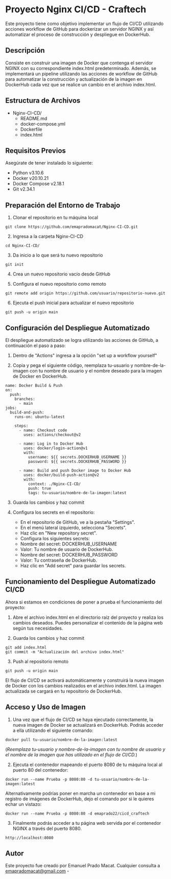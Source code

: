 # Proyecto Nginx CI/CD - Craftech

Este proyecto tiene como objetivo implementar un flujo de CI/CD utilizando acciones workflow de GitHub para dockerizar un servidor NGINX y así automatizar el proceso de construcción y despliegue en DockerHub.


## Descripción

Consiste en construir una imagen de Docker que contenga el servidor NGINX con su correspondiente index.html predeterminado. Además, se implementará un pipeline utilizando las acciones de workflow de GitHub para automatizar la construcción y actualización de la imagen en DockerHub cada vez que se realice un cambio en el archivo index.html.


## Estructura de Archivos

- Nginx-CI-CD/
   - README.md
   - docker-compose.yml
   - Dockerfile
   - index.html


## Requisitos Previos

Asegúrate de tener instalado lo siguiente:
- Python v3.10.6
- Docker v20.10.21
- Docker Compose v2.18.1
- Git v2.34.1


## Preparación del Entorno de Trabajo

1. Clonar el repositorio en tu máquina local
```
git clone https://github.com/emapradomacat/Nginx-CI-CD.git
```
2. Ingresa a la carpeta Nginx-CI-CD
```
cd Nginx-CI-CD/
```
3. Da inicio a lo que será tu nuevo repositorio
```
git init
```
4. Crea un nuevo repositorio vacío desde GitHub

5. Configura el nuevo repositorio como remoto
```
git remote add origin https://github.com/usuario/repositorio-nuevo.git
```
6. Ejecuta el push inicial para actualizar el nuevo repositorio
```
git push -u origin main
```


## Configuración del Despliegue Automatizado

El despliegue automatizado se logra utilizando las acciones de GitHub, a continuación el paso a paso:

1. Dentro de "Actions" ingresa a la opción "set up a workflow yourself"

2. Copia y pega el siguiente código, reemplaza tu-usuario y nombre-de-la-imagen con tu nombre de usuario y el nombre deseado para la imagen de Docker en DockerHub.
```
name: Docker Build & Push
on:
  push:
    branches:
      - main
jobs:
  build-and-push:
    runs-on: ubuntu-latest

    steps:
      - name: Checkout code
        uses: actions/checkout@v2

      - name: Log in to Docker Hub
        uses: docker/login-action@v1
        with:
          username: ${{ secrets.DOCKERHUB_USERNAME }}
          password: ${{ secrets.DOCKERHUB_PASSWORD }}

      - name: Build and push Docker image to Docker Hub
        uses: docker/build-push-action@v2
        with:
          context: ./Nginx-CI-CD/
          push: true
          tags: tu-usuario/nombre-de-la-imagen:latest
```

3. Guarda los cambios y haz commit

4. Configura los secrets en el repositorio:
   - En el repositorio de GitHub, ve a la pestaña "Settings".
   - En el menú lateral izquierdo, selecciona "Secrets".
   - Haz clic en "New repository secret".
   - Configura los siguientes secrets:
   - Nombre del secret: DOCKERHUB_USERNAME
   - Valor: Tu nombre de usuario de DockerHub.
   - Nombre del secret: DOCKERHUB_PASSWORD
   - Valor: Tu contraseña de DockerHub.
   - Haz clic en "Add secret" para guardar los secrets.


## Funcionamiento del Despliegue Automatizado CI/CD

Ahora si estamos en condiciones de poner a prueba el funcionamiento del proyecto: 

1. Abre el archivo index.html en el directorio raíz del proyecto y realiza los cambios deseados. Puedes personalizar el contenido de la página web según tus necesidades.

2. Guarda los cambios y haz commit
```
git add index.html
git commit -m "Actualización del archivo index.html"
```
3. Push al repositorio remoto
```
git push -u origin main
```

El flujo de CI/CD se activará automáticamente y construirá la nueva imagen de Docker con los cambios realizados en el archivo index.html. La imagen actualizada se cargará en tu repositorio de DockerHub.


## Acceso y Uso de Imagen

1. Una vez que el flujo de CI/CD se haya ejecutado correctamente, la nueva imagen de Docker se actualizará en DockerHub. Podrás acceder a ella utilizando el siguiente comando:
```
docker pull tu-usuario/nombre-de-la-imagen:latest
```
(*Reemplaza tu-usuario y nombre-de-la-imagen con tu nombre de usuario y el nombre de la imagen que has utilizado en el flujo de CI/CD.*)

2. Ejecuta el contenedor mapeando el puerto 8080 de tu máquina local al puerto 80 del contenedor:

```
docker run --name Prueba -p 8080:80 -d tu-usuario/nombre-de-la-imagen:latest

```
Alternativamente podrías poner en marcha un contenedor en base a mi registro de imágenes de DockerHub, dejo el comando por si le quieres echar un vistazo:
```
docker run --name Prueba -p 8080:80 -d emaprado22/cicd_craftech   
```
3. Finalmente podrás acceder a tu página web servida por el contenedor NGINX a través del puerto 8080.
```
http://localhost:8080 
```



## Autor

Este proyecto fue creado por Emanuel Prado Macat.
Cualquier consulta a emapradomacat@gmail.com -

